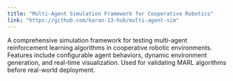 ```yaml
---
title: "Multi-Agent Simulation Framework for Cooperative Robotics"
link: "https://github.com/karan-13-hub/multi-agent-sim"
---
```


A comprehensive simulation framework for testing multi-agent reinforcement learning algorithms in cooperative robotic environments. Features include configurable agent behaviors, dynamic environment generation, and real-time visualization. Used for validating MARL algorithms before real-world deployment.
